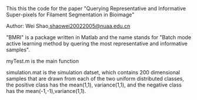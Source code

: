 This this the code for the paper "Querying Representative and Informative Super-pixels for Filament Segmentation in Bioimage"

Author: Wei Shao,shaowei20022005@nuaa.edu.cn

"BMRI" is a package written in Matlab and the name stands for "Batch mode active learning method by quering the most representative and informative samples". 

myTest.m is the main function 

simulation.mat is the simulation datset, which contains 200 dimensional samples that are drawn from each of the two uniform distributed classes, the positive class has the mean(1,1), variance(1,1), and the negative class has the mean(-1,-1),variance(1,1). 

